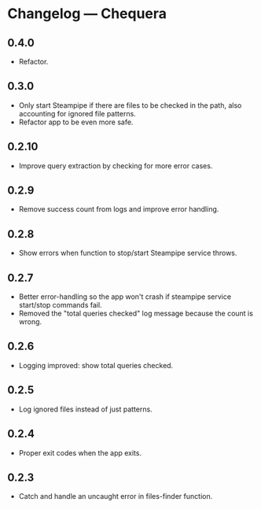 # Changelog — Chequera

## 0.4.0

- Refactor.

## 0.3.0

- Only start Steampipe if there are files to be checked in the path, also accounting for ignored file patterns.
- Refactor app to be even more safe.

## 0.2.10

- Improve query extraction by checking for more error cases.

## 0.2.9

- Remove success count from logs and improve error handling.

## 0.2.8

- Show errors when function to stop/start Steampipe service throws.

## 0.2.7

- Better error-handling so the app won't crash if steampipe service start/stop commands fail.
- Removed the "total queries checked" log message because the count is wrong.

## 0.2.6

- Logging improved: show total queries checked.

## 0.2.5

- Log ignored files instead of just patterns.

## 0.2.4

- Proper exit codes when the app exits.

## 0.2.3

- Catch and handle an uncaught error in files-finder function.
